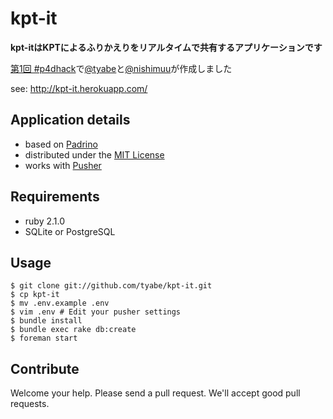 # kpt-it

__kpt-itはKPTによるふりかえりをリアルタイムで共有するアプリケーションです__

[第1回 #p4dhack](https://github.com/prog4designer/hackathon1st/wiki)で[@tyabe](http://twitter.com/tyabe)と[@nishimuu](http://twitter.com/nishimuu)が作成しました

see: http://kpt-it.herokuapp.com/

## Application details
* based on [Padrino](http://www.padrinorb.com/)
* distributed under the [MIT License](http://tyabe.mit-license.org/)
* works with [Pusher](http://pusher.com/)

## Requirements
* ruby 2.1.0
* SQLite or PostgreSQL

## Usage
```
$ git clone git://github.com/tyabe/kpt-it.git
$ cp kpt-it
$ mv .env.example .env
$ vim .env # Edit your pusher settings
$ bundle install
$ bundle exec rake db:create
$ foreman start
```

## Contribute
Welcome your help. Please send a pull request. We'll accept good pull requests.
